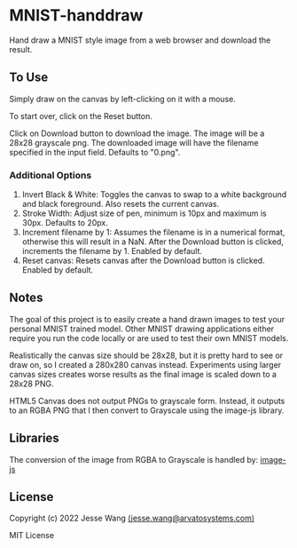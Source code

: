 # MNIST-handdraw
Hand draw a MNIST style image from a web browser and download the result.

## To Use
Simply draw on the canvas by left-clicking on it with a mouse.

To start over, click on the Reset button.

Click on Download button to download the image. The image will be a 28x28 grayscale png.
The downloaded image will have the filename specified in the input field. Defaults to "0.png".

### Additional Options
1. Invert Black & White: Toggles the canvas to swap to a white background and black foreground. Also resets the current canvas.
2. Stroke Width: Adjust size of pen, minimum is 10px and maximum is 30px. Defaults to 20px.
3. Increment filename by 1: Assumes the filename is in a numerical format, otherwise this will result in a NaN. After the Download button is clicked, increments the filename by 1. Enabled by default.
4. Reset canvas: Resets canvas after the Download button is clicked. Enabled by default.

## Notes
The goal of this project is to easily create a hand drawn images to test your personal MNIST trained model.
Other MNIST drawing applications either require you run the code locally or are used to test their own MNIST models.

Realistically the canvas size should be 28x28, but it is pretty hard to see or draw on, so I created a 280x280 canvas instead.
Experiments using larger canvas sizes creates worse results as the final image is scaled down to a 28x28 PNG.

HTML5 Canvas does not output PNGs to grayscale form. Instead, it outputs to an RGBA PNG that I then convert to Grayscale using the image-js library.

## Libraries
The conversion of the image from RGBA to Grayscale is handled by:
[image-js](https://github.com/image-js/image-js/)

## License
Copyright (c) 2022 Jesse Wang [(jesse.wang@arvatosystems.com)](mailto:jesse.wang@arvatosystems.com)

MIT License
